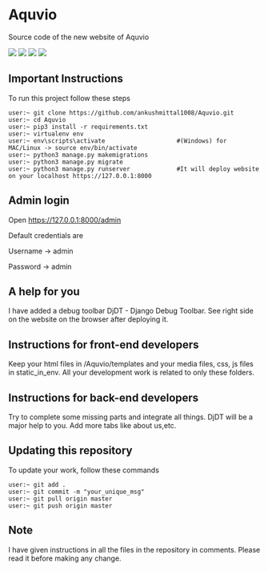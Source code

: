 # Aquvio
Source code of the new website of Aquvio

![](https://img.shields.io/github/license/CybSec-NITW/WeaponHEX)
![](https://img.shields.io/github/issues/CybSec-NITW/WeaponHEX)
![](https://img.shields.io/pypi/pyversions/django.svg)
![](https://img.shields.io/github/stars/CybSec-NITW/WeaponHEX)

## Important Instructions
To run this project follow these steps

```
user:~ git clone https://github.com/ankushmittal1008/Aquvio.git
user:~ cd Aquvio
user:~ pip3 install -r requirements.txt
user:~ virtualenv env
user:~ env\scripts\activate                    #(Windows) for MAC/Linux -> source env/bin/activate
user:~ python3 manage.py makemigrations
user:~ python3 manage.py migrate
user:~ python3 manage.py runserver             #It will deploy website on your localhost https://127.0.0.1:8000
```

## Admin login

Open https://127.0.0.1:8000/admin

Default credentials are

Username -> admin

Password -> admin

## A help for you
I have added a debug toolbar DjDT - Django Debug Toolbar. See right side on the website on the browser after deploying it.

## Instructions for front-end developers
Keep your html files in /Aquvio/templates and your media files, css, js files in static_in_env. All your development work is related to only these folders.

## Instructions for back-end developers
Try to complete some missing parts and integrate all things. DjDT will be a major help to you. Add more tabs like about us,etc.

## Updating this repository
To update your work, follow these commands
```
user:~ git add .
user:~ git commit -m "your_unique_msg"
user:~ git pull origin master
user:~ git push origin master
```

## Note
I have given instructions in all the files in the repository in comments. Please read it before making any change.
